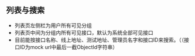 ## 列表与搜索

* 列表页左侧栏为用户所有可见分组
* 列表页中间为分组内所有可见接口，默认为系统全部可见接口
* 目前能按接口名称、线上地址、测试地址、管理员名字和接口ID来搜索。（（接口ID为mock url中最后一截ObjectId字符串）
